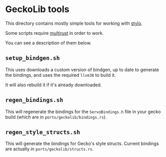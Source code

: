 # GeckoLib tools

This directory contains mostly simple tools for working with
[stylo](https://public.etherpad-mozilla.org/p/stylo).

Some scripts require [multirust](https://github.com/brson/multirust) in order to
work.

You can see a description of them below.

## `setup_bindgen.sh`

This uses downloads a custom version of bindgen, up to date to generate the
bindings, and uses the required `llvm38` to build it.

It will also rebuild it if it's already downloaded.

## `regen_bindings.sh`

This will regenerate the bindings for the `ServoBindings.h` file in your gecko
build (which are in `ports/geckolib/bindings.rs`).

## `regen_style_structs.sh`

This will generate the bindings for Gecko's style structs. Current bindings are
actually in `ports/geckolib/structs.rs`.
